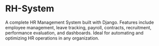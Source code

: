 # RH-System
A complete HR Management System built with Django. Features include employee management, leave tracking, payroll, contracts, recruitment, performance evaluation, and dashboards. Ideal for automating and optimizing HR operations in any organization.
